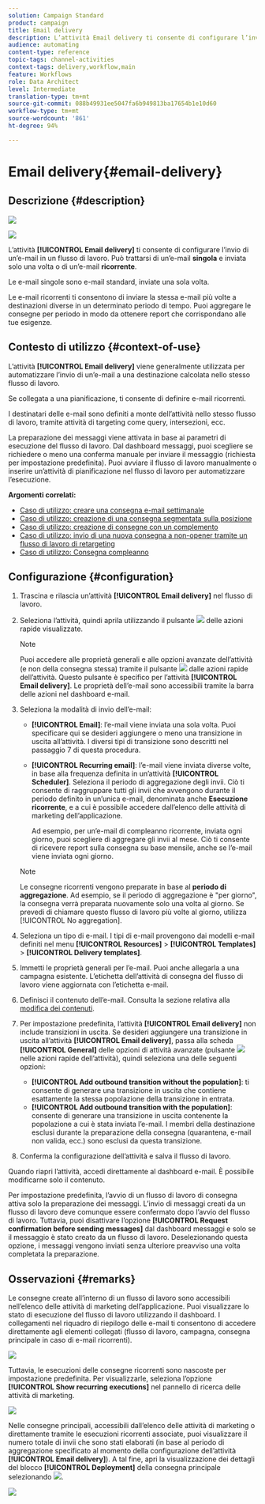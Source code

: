 ```yaml
---
solution: Campaign Standard
product: campaign
title: Email delivery
description: L’attività Email delivery ti consente di configurare l’invio di un’e-mail singola o ricorrente in un flusso di lavoro.
audience: automating
content-type: reference
topic-tags: channel-activities
context-tags: delivery,workflow,main
feature: Workflows
role: Data Architect
level: Intermediate
translation-type: tm+mt
source-git-commit: 088b49931ee5047fa6b949813ba17654b1e10d60
workflow-type: tm+mt
source-wordcount: '861'
ht-degree: 94%

---
```



# Email delivery{#email-delivery}

## Descrizione {#description}

![](assets/email.png)

![](assets/recurrentemail.png)

L’attività **[!UICONTROL Email delivery]** ti consente di configurare l’invio di un’e-mail in un flusso di lavoro. Può trattarsi di un’e-mail **singola** e inviata solo una volta o di un’e-mail **ricorrente**.

Le e-mail singole sono e-mail standard, inviate una sola volta.

Le e-mail ricorrenti ti consentono di inviare la stessa e-mail più volte a destinazioni diverse in un determinato periodo di tempo. Puoi aggregare le consegne per periodo in modo da ottenere report che corrispondano alle tue esigenze.

## Contesto di utilizzo {#context-of-use}

L’attività **[!UICONTROL Email delivery]** viene generalmente utilizzata per automatizzare l’invio di un’e-mail a una destinazione calcolata nello stesso flusso di lavoro.

Se collegata a una pianificazione, ti consente di definire e-mail ricorrenti.

I destinatari delle e-mail sono definiti a monte dell’attività nello stesso flusso di lavoro, tramite attività di targeting come query, intersezioni, ecc.

La preparazione dei messaggi viene attivata in base ai parametri di esecuzione del flusso di lavoro. Dal dashboard messaggi, puoi scegliere se richiedere o meno una conferma manuale per inviare il messaggio (richiesta per impostazione predefinita). Puoi avviare il flusso di lavoro manualmente o inserire un’attività di pianificazione nel flusso di lavoro per automatizzare l’esecuzione.

**Argomenti correlati:**

* [Caso di utilizzo: creare una consegna e-mail settimanale](../../automating/using/workflow-weekly-offer.md)
* [Caso di utilizzo: creazione di una consegna segmentata sulla posizione](../../automating/using/workflow-segmentation-location.md)
* [Caso di utilizzo: creazione di consegne con un complemento](../../automating/using/workflow-created-query-with-complement.md)
* [Caso di utilizzo: invio di una nuova consegna a non-opener tramite un flusso di lavoro di retargeting](../../automating/using/workflow-cross-channel-retargeting.md)
* [Caso di utilizzo: Consegna compleanno](../../automating/using/birthday-delivery.md)

## Configurazione {#configuration}

1. Trascina e rilascia un’attività **[!UICONTROL Email delivery]** nel flusso di lavoro.
1. Seleziona l’attività, quindi aprila utilizzando il pulsante ![](assets/edit_darkgrey-24px.png) delle azioni rapide visualizzate.

   >[!NOTE]
   >
   >Puoi accedere alle proprietà generali e alle opzioni avanzate dell’attività (e non della consegna stessa) tramite il pulsante ![](assets/dlv_activity_params-24px.png) dalle azioni rapide dell’attività. Questo pulsante è specifico per l’attività **[!UICONTROL Email delivery]**. Le proprietà dell’e-mail sono accessibili tramite la barra delle azioni nel dashboard e-mail.

1. Seleziona la modalità di invio dell’e-mail:

   * **[!UICONTROL Email]**: l’e-mail viene inviata una sola volta. Puoi specificare qui se desideri aggiungere o meno una transizione in uscita all’attività. I diversi tipi di transizione sono descritti nel passaggio 7 di questa procedura.
   * **[!UICONTROL Recurring email]**: l’e-mail viene inviata diverse volte, in base alla frequenza definita in un’attività **[!UICONTROL Scheduler]**. Seleziona il periodo di aggregazione degli invii. Ciò ti consente di raggruppare tutti gli invii che avvengono durante il periodo definito in un’unica e-mail, denominata anche **Esecuzione ricorrente**, e a cui è possibile accedere dall’elenco delle attività di marketing dell’applicazione.

      Ad esempio, per un’e-mail di compleanno ricorrente, inviata ogni giorno, puoi scegliere di aggregare gli invii al mese. Ciò ti consente di ricevere report sulla consegna su base mensile, anche se l’e-mail viene inviata ogni giorno.
   >[!NOTE]
   >
   >Le consegne ricorrenti vengono preparate in base al **periodo di aggregazione**. Ad esempio, se il periodo di aggregazione è &quot;per giorno&quot;, la consegna verrà preparata nuovamente solo una volta al giorno. Se prevedi di chiamare questo flusso di lavoro più volte al giorno, utilizza [!UICONTROL No aggregation].

1. Seleziona un tipo di e-mail. I tipi di e-mail provengono dai modelli e-mail definiti nel menu **[!UICONTROL Resources]** > **[!UICONTROL Templates]** > **[!UICONTROL Delivery templates]**.
1. Immetti le proprietà generali per l’e-mail. Puoi anche allegarla a una campagna esistente. L’etichetta dell’attività di consegna del flusso di lavoro viene aggiornata con l’etichetta e-mail.
1. Definisci il contenuto dell’e-mail. Consulta la sezione relativa alla [modifica dei contenuti](../../designing/using/designing-content-in-adobe-campaign.md).
1. Per impostazione predefinita, l’attività **[!UICONTROL Email delivery]** non include transizioni in uscita. Se desideri aggiungere una transizione in uscita all’attività **[!UICONTROL Email delivery]**, passa alla scheda **[!UICONTROL General]** delle opzioni di attività avanzate (pulsante ![](assets/dlv_activity_params-24px.png) nelle azioni rapide dell’attività), quindi seleziona una delle seguenti opzioni:

   * **[!UICONTROL Add outbound transition without the population]**: ti consente di generare una transizione in uscita che contiene esattamente la stessa popolazione della transizione in entrata.
   * **[!UICONTROL Add outbound transition with the population]**: consente di generare una transizione in uscita contenente la popolazione a cui è stata inviata l’e-mail. I membri della destinazione esclusi durante la preparazione della consegna (quarantena, e-mail non valida, ecc.) sono esclusi da questa transizione.

1. Conferma la configurazione dell’attività e salva il flusso di lavoro.

Quando riapri l’attività, accedi direttamente al dashboard e-mail. È possibile modificarne solo il contenuto.

Per impostazione predefinita, l’avvio di un flusso di lavoro di consegna attiva solo la preparazione dei messaggi. L’invio di messaggi creati da un flusso di lavoro deve comunque essere confermato dopo l’avvio del flusso di lavoro. Tuttavia, puoi disattivare l’opzione **[!UICONTROL Request confirmation before sending messages]** dal dashboard messaggi e solo se il messaggio è stato creato da un flusso di lavoro. Deselezionando questa opzione, i messaggi vengono inviati senza ulteriore preavviso una volta completata la preparazione.

## Osservazioni {#remarks}

Le consegne create all’interno di un flusso di lavoro sono accessibili nell’elenco delle attività di marketing dell’applicazione. Puoi visualizzare lo stato di esecuzione del flusso di lavoro utilizzando il dashboard. I collegamenti nel riquadro di riepilogo delle e-mail ti consentono di accedere direttamente agli elementi collegati (flusso di lavoro, campagna, consegna principale in caso di e-mail ricorrenti).

![](assets/wkf_display_recurrent_executions_2.png)

Tuttavia, le esecuzioni delle consegne ricorrenti sono nascoste per impostazione predefinita. Per visualizzarle, seleziona l’opzione **[!UICONTROL Show recurring executions]** nel pannello di ricerca delle attività di marketing.

![](assets/wkf_display_recurrent_executions.png)

Nelle consegne principali, accessibili dall’elenco delle attività di marketing o direttamente tramite le esecuzioni ricorrenti associate, puoi visualizzare il numero totale di invii che sono stati elaborati (in base al periodo di aggregazione specificato al momento della configurazione dell’attività **[!UICONTROL Email delivery]**). A tal fine, apri la visualizzazione dei dettagli del blocco **[!UICONTROL Deployment]** della consegna principale selezionando ![](assets/wkf_dlv_detail_button.png).

![](assets/wkf_display_recurrent_executions_3.png)
